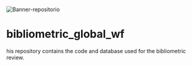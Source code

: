 ![Banner-repositorio](https://github.com/user-attachments/assets/9ae0fb3b-d955-4a63-ba31-52e2b7a9faba)

# bibliometric_global_wf
his repository contains the code and database used for the bibliometric review.

